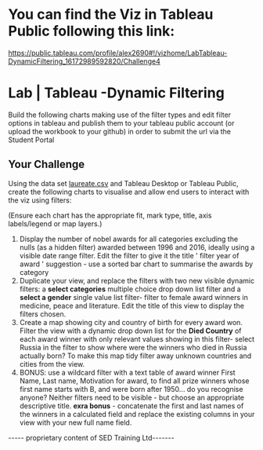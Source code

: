 # You can find the Viz in Tableau Public following this link:

https://public.tableau.com/profile/alex2690#!/vizhome/LabTableau-DynamicFiltering_16172989592820/Challenge4

# Lab | Tableau -Dynamic Filtering

Build the following charts making use of the filter types and edit filter options in tableau and publish them to your tableau public account (or upload the workbook to your github) in order to submit the url via the Student Portal

## Your Challenge

Using the data set [laureate.csv](laureate.csv) and Tableau Desktop or Tableau Public, create the following charts to visualise and allow end users to interact with the viz using filters:

(Ensure each chart has the appropriate fit, mark type, title, axis labels/legend or map layers.)

1. Display the number of nobel awards for all categories excluding the nulls (as a hidden filter) awarded between 1996 and 2016, ideally using a visible date range filter. Edit the filter to give it the title ' filter year of award ' suggestion - use a sorted bar chart to summarise the awards by category
2. Duplicate your view, and replace the filters with two new visible dynamic filters: a **select categories** multiple choice drop down list filter and a **select a gender** single value list filter- filter to female award winners in medicine, peace and literature. Edit the title of this view to display the filters chosen. 
3. Create a map showing city and country of birth for every award won. Filter the view with a dynamic drop down list for the **Died Country** of each award winner with only relevant values showing in this filter- select Russia in the filter to show where were the winners who died in Russia actually born? To make this map tidy filter away unknown countries and cities from the view. 
4. BONUS: use a wildcard filter with a text table of award winner First Name, Last name, Motivation for award, to find all prize winners whose first name starts with B, and were born after 1950... do you recognise anyone? Neither filters need to be visible - but choose an appropriate descriptive title. 
**exra bonus** - concatenate the first and last names of the winners in a calculated field and replace the existing columns in your view with your new full name field. 



----- proprietary content of SED Training Ltd-------